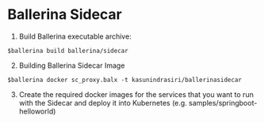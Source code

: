 # Ballerina Sidecar 


1. Build Ballerina executable archive:

`` $ballerina build ballerina/sidecar   ``

2. Building Ballerina Sidecar Image 

`` $ballerina docker sc_proxy.balx -t kasunindrasiri/ballerinasidecar ``

3. Create the required docker images for the services that you want to run with the Sidecar and 
deploy it into Kubernetes (e.g. samples/springboot-helloworld)

